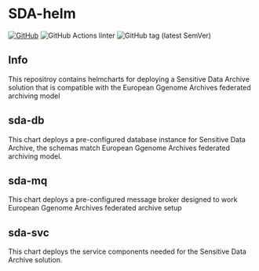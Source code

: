 # SDA-helm

[![GitHub](https://img.shields.io/github/license/neicnordic/sda-helm?style=plastic)](https://www.gnu.org/licenses/agpl-3.0)
![GitHub Actions linter](https://github.com/neicnordic/sda-helm/workflows/Helm%20linter/badge.svg)
![GitHub tag (latest SemVer)](https://img.shields.io/github/v/tag/neicnordic/sda-helm?sort=semver&style=plastic)

## Info

This repositroy contains helmcharts for deploying a Sensitive Data Archive solution that is compatible with the European Ggenome Archives federated archiving model

## sda-db

This chart deploys a pre-configured database instance for Sensitive Data Archive, the schemas match European Ggenome Archives federated archiving model.

## sda-mq

This chart deploys a pre-configured message broker designed to work European Ggenome Archives federated archive setup

## sda-svc

This chart deploys the service components needed for the Sensitive Data Archive solution.
